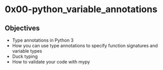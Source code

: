 # 0x00-python_variable_annotations

## Objectives
- Type annotations in Python 3
- How you can use type annotations to specify function signatures and variable types
- Duck typing
- How to validate your code with mypy
